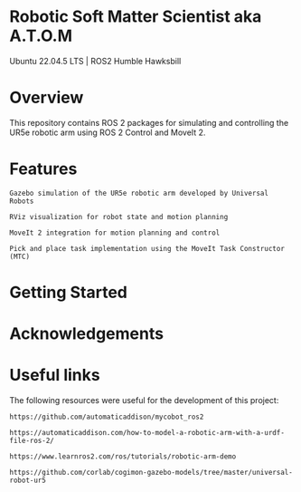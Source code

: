 # Robotic Soft Matter Scientist aka A.T.O.M #
Ubuntu 22.04.5 LTS | ROS2 Humble Hawksbill


# Overview #
This repository contains ROS 2 packages for simulating and controlling the UR5e robotic arm using ROS 2 Control and MoveIt 2.


# Features # 

    Gazebo simulation of the UR5e robotic arm developed by Universal Robots

    RViz visualization for robot state and motion planning

    MoveIt 2 integration for motion planning and control

    Pick and place task implementation using the MoveIt Task Constructor (MTC)


# Getting Started #



# Acknowledgements #



# Useful links #

The following resources were useful for the development of this project:

    https://github.com/automaticaddison/mycobot_ros2

    https://automaticaddison.com/how-to-model-a-robotic-arm-with-a-urdf-file-ros-2/

    https://www.learnros2.com/ros/tutorials/robotic-arm-demo

    https://github.com/corlab/cogimon-gazebo-models/tree/master/universal-robot-ur5
